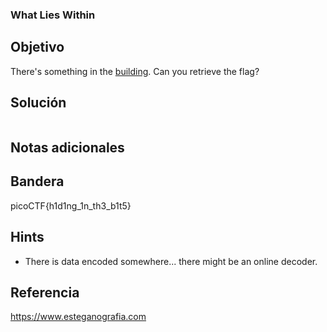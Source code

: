 ### What Lies Within
## Objetivo

There's something in the [building](https://jupiter.challenges.picoctf.org/static/011955b303f293d60c8116e6a4c5c84f/buildings.png). Can you retrieve the flag?
## Solución
```bash

```
## Notas adicionales

## Bandera

picoCTF{h1d1ng_1n_th3_b1t5}
## Hints

- There is data encoded somewhere... there might be an online decoder.

## Referencia

https://www.esteganografia.com